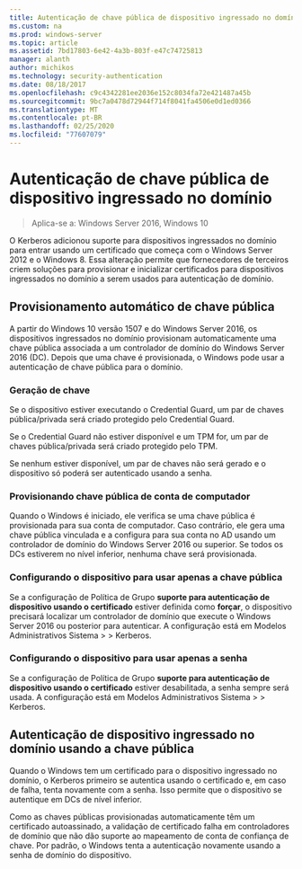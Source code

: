 ```yaml
---
title: Autenticação de chave pública de dispositivo ingressado no domínio
ms.custom: na
ms.prod: windows-server
ms.topic: article
ms.assetid: 7bd17803-6e42-4a3b-803f-e47c74725813
manager: alanth
author: michikos
ms.technology: security-authentication
ms.date: 08/18/2017
ms.openlocfilehash: c9c4342281ee2036e152c8034fa72e421487a45b
ms.sourcegitcommit: 9bc7a0478d72944f714f8041fa4506e0d1ed0366
ms.translationtype: MT
ms.contentlocale: pt-BR
ms.lasthandoff: 02/25/2020
ms.locfileid: "77607079"
---
```

# <a name="domain-joined-device-public-key-authentication"></a>Autenticação de chave pública de dispositivo ingressado no domínio

>Aplica-se a: Windows Server 2016, Windows 10

O Kerberos adicionou suporte para dispositivos ingressados no domínio para entrar usando um certificado que começa com o Windows Server 2012 e o Windows 8. Essa alteração permite que fornecedores de terceiros criem soluções para provisionar e inicializar certificados para dispositivos ingressados no domínio a serem usados para autenticação de domínio. 

## <a name="automatic-public-key-provisioning"></a>Provisionamento automático de chave pública

A partir do Windows 10 versão 1507 e do Windows Server 2016, os dispositivos ingressados no domínio provisionam automaticamente uma chave pública associada a um controlador de domínio do Windows Server 2016 (DC). Depois que uma chave é provisionada, o Windows pode usar a autenticação de chave pública para o domínio.

### <a name="key-generation"></a>Geração de chave
Se o dispositivo estiver executando o Credential Guard, um par de chaves pública/privada será criado protegido pelo Credential Guard. 

Se o Credential Guard não estiver disponível e um TPM for, um par de chaves pública/privada será criado protegido pelo TPM. 

Se nenhum estiver disponível, um par de chaves não será gerado e o dispositivo só poderá ser autenticado usando a senha.

### <a name="provisioning-computer-account-public-key"></a>Provisionando chave pública de conta de computador
Quando o Windows é iniciado, ele verifica se uma chave pública é provisionada para sua conta de computador. Caso contrário, ele gera uma chave pública vinculada e a configura para sua conta no AD usando um controlador de domínio do Windows Server 2016 ou superior. Se todos os DCs estiverem no nível inferior, nenhuma chave será provisionada.

### <a name="configuring-device-to-only-use-public-key"></a>Configurando o dispositivo para usar apenas a chave pública
Se a configuração de Política de Grupo **suporte para autenticação de dispositivo usando o certificado** estiver definida como **forçar**, o dispositivo precisará localizar um controlador de domínio que execute o Windows Server 2016 ou posterior para autenticar. A configuração está em Modelos Administrativos Sistema > > Kerberos.

### <a name="configuring-device-to-only-use-password"></a>Configurando o dispositivo para usar apenas a senha
Se a configuração de Política de Grupo **suporte para autenticação de dispositivo usando o certificado** estiver desabilitada, a senha sempre será usada. A configuração está em Modelos Administrativos Sistema > > Kerberos.

## <a name="domain-joined-device-authentication-using-public-key"></a>Autenticação de dispositivo ingressado no domínio usando a chave pública
Quando o Windows tem um certificado para o dispositivo ingressado no domínio, o Kerberos primeiro se autentica usando o certificado e, em caso de falha, tenta novamente com a senha. Isso permite que o dispositivo se autentique em DCs de nível inferior.

Como as chaves públicas provisionadas automaticamente têm um certificado autoassinado, a validação de certificado falha em controladores de domínio que não dão suporte ao mapeamento de conta de confiança de chave. Por padrão, o Windows tenta a autenticação novamente usando a senha de domínio do dispositivo.


